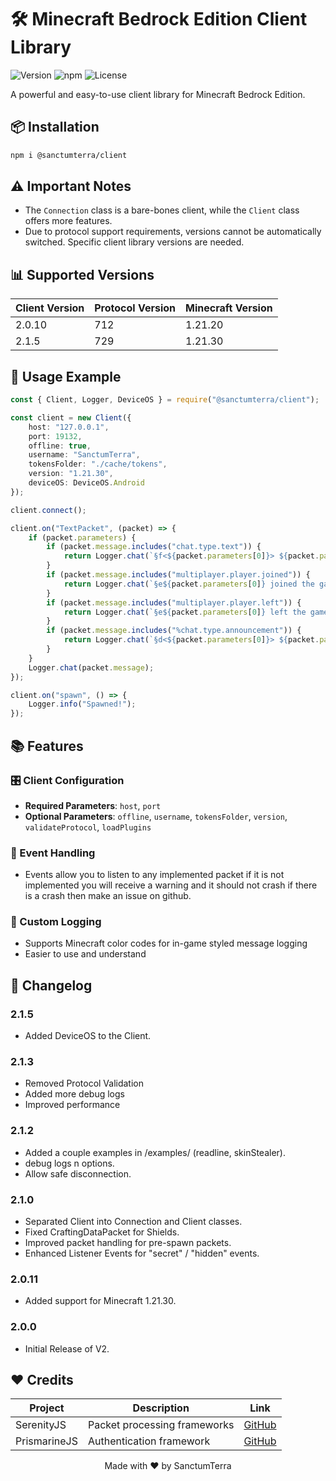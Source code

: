 # 🛠️ Minecraft Bedrock Edition Client Library

![Version](https://img.shields.io/badge/Supported%20Version-1.21.30-brightgreen)
![npm](https://img.shields.io/npm/v/@sanctumterra/client)
![License](https://img.shields.io/badge/License-MIT-blue)

A powerful and easy-to-use client library for Minecraft Bedrock Edition.

## 📦 Installation

```bash
npm i @sanctumterra/client
```

## ⚠️ Important Notes

- The `Connection` class is a bare-bones client, while the `Client` class offers more features.
- Due to protocol support requirements, versions cannot be automatically switched. Specific client library versions are needed.

## 📊 Supported Versions

| Client Version | Protocol Version  | Minecraft Version |
|----------------|-------------------|-------------------|
| 2.0.10         | 712               | 1.21.20           |
| 2.1.5          | 729               | 1.21.30           |


## 🚀 Usage Example

```typescript
const { Client, Logger, DeviceOS } = require("@sanctumterra/client");

const client = new Client({
    host: "127.0.0.1",
    port: 19132,
    offline: true,
    username: "SanctumTerra",
    tokensFolder: "./cache/tokens",
    version: "1.21.30",
    deviceOS: DeviceOS.Android
});

client.connect();

client.on("TextPacket", (packet) => {
    if (packet.parameters) {
        if (packet.message.includes("chat.type.text")) {
            return Logger.chat(`§f<${packet.parameters[0]}> ${packet.parameters[1]}`);
        }
        if (packet.message.includes("multiplayer.player.joined")) {
            return Logger.chat(`§e${packet.parameters[0]} joined the game`);
        }
        if (packet.message.includes("multiplayer.player.left")) {
            return Logger.chat(`§e${packet.parameters[0]} left the game`);
        }
        if (packet.message.includes("%chat.type.announcement")) {
            return Logger.chat(`§d<${packet.parameters[0]}> ${packet.parameters[1]}`);
        }
    }
    Logger.chat(packet.message);
});

client.on("spawn", () => {
    Logger.info("Spawned!");
});
```

## 📚 Features

### 🎛️ Client Configuration
- **Required Parameters**: `host`, `port`
- **Optional Parameters**: `offline`, `username`, `tokensFolder`, `version`, `validateProtocol`, `loadPlugins`

### 📡 Event Handling
- Events allow you to listen to any implemented packet if it is not implemented you will receive a warning and it should not crash if there is a crash then make an issue on github.


### 🎨 Custom Logging
- Supports Minecraft color codes for in-game styled message logging
- Easier to use and understand

## 📜 Changelog

### 2.1.5
- Added DeviceOS to the Client.

### 2.1.3
- Removed Protocol Validation
- Added more debug logs
- Improved performance

### 2.1.2
- Added a couple examples in /examples/ (readline, skinStealer).
- debug logs n options.
- Allow safe disconnection.

### 2.1.0
- Separated Client into Connection and Client classes.
- Fixed CraftingDataPacket for Shields.
- Improved packet handling for pre-spawn packets.
- Enhanced Listener Events for "secret" / "hidden" events.

### 2.0.11
- Added support for Minecraft 1.21.30.

### 2.0.0
- Initial Release of V2.

## ❤️ Credits

| Project | Description | Link |
|---------|-------------|------|
| SerenityJS | Packet processing frameworks | [GitHub](https://github.com/SerenityJS/serenity) |
| PrismarineJS | Authentication framework | [GitHub](https://github.com/PrismarineJS) |

<p align="center">Made with ❤️ by SanctumTerra</p>